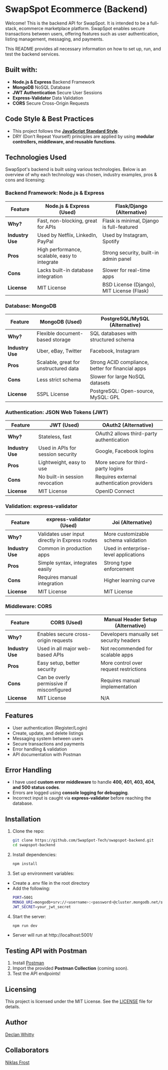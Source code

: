 # SwapSpot Ecommerce (Backend)

Welcome! This is the backend API for SwapSpot. It is intended to be a full-stack, ecommerce marketplace platform. SwapSpot enables secure transactions between users, offering features such as user authentication, listing management, messaging, and payments.

This README provides all necessary information on how to set up, run, and test the backend services.

## Built with:

- **Node.js & Express** Backend Framework
- **MongoDB** NoSQL Database
- **JWT Authentication** Secure User Sessions
- **Express-Validator** Data Validation
- **CORS** Secure Cross-Origin Requests

## Code Style & Best Practices

- This project follows the **[JavaScript Standard Style](https://standardjs.com/)**.
- DRY (Don’t Repeat Yourself) principles are applied by using **modular controllers, middleware, and reusable functions**.

## Technologies Used

SwapSpot's backend is built using various technologies. Below is an overview of why each technology was chosen, industry examples, pros & cons and licensing:

### **Backend Framework: Node.js & Express**

| Feature          | **Node.js & Express** (Used)                  | **Flask/Django (Alternative)**            |
| ---------------- | --------------------------------------------- | ----------------------------------------- |
| **Why?**         | Fast, non-blocking, great for APIs            | Flask is minimal, Django is full-featured |
| **Industry Use** | Used by Netflix, LinkedIn, PayPal             | Used by Instagram, Spotify                |
| **Pros**         | High performance, scalable, easy to integrate | Strong security, built-in admin panel     |
| **Cons**         | Lacks built-in database integration           | Slower for real-time apps                 |
| **License**      | MIT License                                   | BSD License (Django), MIT License (Flask) |

### **Database: MongoDB**

| Feature          | **MongoDB (Used)**                    | **PostgreSQL/MySQL (Alternative)**                |
| ---------------- | ------------------------------------- | ------------------------------------------------- |
| **Why?**         | Flexible document-based storage       | SQL databases with structured schema              |
| **Industry Use** | Uber, eBay, Twitter                   | Facebook, Instagram                               |
| **Pros**         | Scalable, great for unstructured data | Strong ACID compliance, better for financial apps |
| **Cons**         | Less strict schema                    | Slower for large NoSQL datasets                   |
| **License**      | SSPL License                          | PostgreSQL: Open-source, MySQL: GPL               |

### **Authentication: JSON Web Tokens (JWT)**

| Feature          | **JWT (Used)**                    | **OAuth2 (Alternative)**                   |
| ---------------- | --------------------------------- | ------------------------------------------ |
| **Why?**         | Stateless, fast                   | OAuth2 allows third-party authentication   |
| **Industry Use** | Used in APIs for session security | Google, Facebook logins                    |
| **Pros**         | Lightweight, easy to use          | More secure for third-party logins         |
| **Cons**         | No built-in session revocation    | Requires external authentication providers |
| **License**      | MIT License                       | OpenID Connect                             |

### **Validation: express-validator**

| Feature          | **express-validator (Used)**                    | **Joi (Alternative)**                 |
| ---------------- | ----------------------------------------------- | ------------------------------------- |
| **Why?**         | Validates user input directly in Express routes | More customizable schema validation   |
| **Industry Use** | Common in production apps                       | Used in enterprise-level applications |
| **Pros**         | Simple syntax, integrates easily                | Strong type enforcement               |
| **Cons**         | Requires manual integration                     | Higher learning curve                 |
| **License**      | MIT License                                     | MIT License                           |

### **Middleware: CORS**

| Feature          | **CORS (Used)**                           | **Manual Header Setup (Alternative)**    |
| ---------------- | ----------------------------------------- | ---------------------------------------- |
| **Why?**         | Enables secure cross-origin requests      | Developers manually set security headers |
| **Industry Use** | Used in all major web-based APIs          | Not recommended for scalable apps        |
| **Pros**         | Easy setup, better security               | More control over request restrictions   |
| **Cons**         | Can be overly permissive if misconfigured | Requires manual implementation           |
| **License**      | MIT License                               | N/A                                      |

## Features

- User authentication (Register/Login)
- Create, update, and delete listings
- Messaging system between users
- Secure transactions and payments
- Error handling & validation
- API documentation with Postman

## Error Handling

- I have used **custom error middleware** to handle **400, 401, 403, 404, and 500 status codes**.
- Errors are logged using **console logging for debugging**.
- Incorrect input is caught via **express-validator** before reaching the database.

## Installation

1. Clone the repo:

   ```bash
   git clone https://github.com/SwapSpot-Tech/swapspot-backend.git
   cd swapspot-backend

   ```

2. Install dependencies:

   ```bash
   npm install

   ```

3. Set up environment variables:

- Create a .env file in the root directory
- Add the following:
  ```bash
  PORT=5001
  MONGO_URI=mongodb+srv://<username>:<password>@cluster.mongodb.net/swapspot
  JWT_SECRET=your_jwt_secret
  ```

4. Start the server:
   ```bash
   npm run dev
   ```

- Server will run at http://localhost:5001/

## Testing API with Postman

1. Install [Postman](https://www.postman.com/downloads/)
2. Import the provided **Postman Collection** (coming soon).
3. Test the API endpoints!

## Licensing

This project is licensed under the MIT License. See the [LICENSE](LICENSE) file for details.

## Author

[Declan Whitty](https://github.com/declan-whitty)

## Collaborators

[Niklas Frost](https://github.com/nikthebest3)
